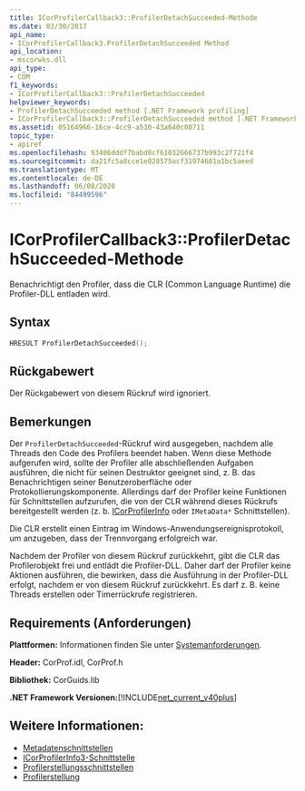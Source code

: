 ```yaml
---
title: ICorProfilerCallback3::ProfilerDetachSucceeded-Methode
ms.date: 03/30/2017
api_name:
- ICorProfilerCallback3.ProfilerDetachSucceeded Method
api_location:
- mscorwks.dll
api_type:
- COM
f1_keywords:
- ICorProfilerCallback3::ProfilerDetachSucceeded
helpviewer_keywords:
- ProfilerDetachSucceeded method [.NET Framework profiling]
- ICorProfilerCallback3::ProfilerDetachSucceeded method [.NET Framework profiling]
ms.assetid: 05164966-16ce-4cc9-a530-43a640c00711
topic_type:
- apiref
ms.openlocfilehash: 93406dddf7babd8cf61032666737b993c2f721f4
ms.sourcegitcommit: da21fc5a8cce1e028575acf31974681a1bc5aeed
ms.translationtype: MT
ms.contentlocale: de-DE
ms.lasthandoff: 06/08/2020
ms.locfileid: "84499596"
---
```

# <a name="icorprofilercallback3profilerdetachsucceeded-method"></a>ICorProfilerCallback3::ProfilerDetachSucceeded-Methode
Benachrichtigt den Profiler, dass die CLR (Common Language Runtime) die Profiler-DLL entladen wird.  
  
## <a name="syntax"></a>Syntax  
  
```cpp  
HRESULT ProfilerDetachSucceeded();  
```  
  
## <a name="return-value"></a>Rückgabewert  
 Der Rückgabewert von diesem Rückruf wird ignoriert.  
  
## <a name="remarks"></a>Bemerkungen  
 Der `ProfilerDetachSucceeded`-Rückruf wird ausgegeben, nachdem alle Threads den Code des Profilers beendet haben. Wenn diese Methode aufgerufen wird, sollte der Profiler alle abschließenden Aufgaben ausführen, die nicht für seinen Destruktor geeignet sind, z. B. das Benachrichtigen seiner Benutzeroberfläche oder Protokollierungskomponente. Allerdings darf der Profiler keine Funktionen für Schnittstellen aufzurufen, die von der CLR während dieses Rückrufs bereitgestellt werden (z. b. [ICorProfilerInfo](icorprofilerinfo-interface.md) oder `IMetaData*` Schnittstellen).  
  
 Die CLR erstellt einen Eintrag im Windows-Anwendungsereignisprotokoll, um anzugeben, dass der Trennvorgang erfolgreich war.  
  
 Nachdem der Profiler von diesem Rückruf zurückkehrt, gibt die CLR das Profilerobjekt frei und entlädt die Profiler-DLL. Daher darf der Profiler keine Aktionen ausführen, die bewirken, dass die Ausführung in der Profiler-DLL erfolgt, nachdem er von diesem Rückruf zurückkehrt. Es darf z. B. keine Threads erstellen oder Timerrückrufe registrieren.  
  
## <a name="requirements"></a>Requirements (Anforderungen)  
 **Plattformen:** Informationen finden Sie unter [Systemanforderungen](../../get-started/system-requirements.md).  
  
 **Header:** CorProf.idl, CorProf.h  
  
 **Bibliothek:** CorGuids.lib  
  
 **.NET Framework Versionen:**[!INCLUDE[net_current_v40plus](../../../../includes/net-current-v40plus-md.md)]  
  
## <a name="see-also"></a>Weitere Informationen:

- [Metadatenschnittstellen](../metadata/metadata-interfaces.md)
- [ICorProfilerInfo3-Schnittstelle](icorprofilerinfo3-interface.md)
- [Profilerstellungsschnittstellen](profiling-interfaces.md)
- [Profilerstellung](index.md)
